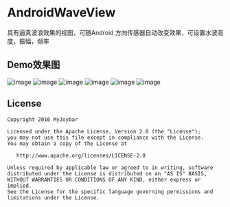 # AndroidWaveView

具有逼真波浪效果的视图，可随Android 方向传感器自动改变效果，可设置水波高度，振幅，频率

## Demo效果图
 ![image](https://github.com/myjoybar/AndroidWaveView/blob/master/screenshots/Screenshot1.png) 
 ![image](https://github.com/myjoybar/AndroidWaveView/blob/master/screenshots/Screenshot2.png) 
 ![image](https://github.com/myjoybar/AndroidWaveView/blob/master/screenshots/Screenshot3.png) 
 ![image](https://github.com/myjoybar/AndroidWaveView/blob/master/screenshots/Screenshot4.png) 
 ![image](https://github.com/myjoybar/AndroidWaveView/blob/master/screenshots/Screenshot5.png) 
 ![image](https://github.com/myjoybar/AndroidWaveView/blob/master/screenshots/Screenshot6.png)  

 

## License

    Copyright 2016 MyJoybar

    Licensed under the Apache License, Version 2.0 (the "License");
    you may not use this file except in compliance with the License.
    You may obtain a copy of the License at

       http://www.apache.org/licenses/LICENSE-2.0

    Unless required by applicable law or agreed to in writing, software
    distributed under the License is distributed on an "AS IS" BASIS,
    WITHOUT WARRANTIES OR CONDITIONS OF ANY KIND, either express or implied.
    See the License for the specific language governing permissions and
    limitations under the License.

